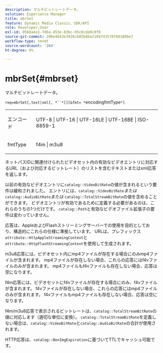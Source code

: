 ```yaml
---
description: マルチビットレートデータ。
solution: Experience Manager
title: mbrSet
feature: Dynamic Media Classic、SDK/API
role: Developer,User
exl-id: 0568a4a1-7d6a-453e-83bc-05c0cde0c0f8
source-git-commit: 206e4643e3926cb85b4be2189743578f88180be7
workflow-type: tm+mt
source-wordcount: '264'
ht-degree: 0%

---
```


# mbrSet{#mbrset}

マルチビットレートデータ。

`req=mbrSet[,text|xml[, *``*]][&fmt= *`encodingfmtType`*]`

<table id="simpletable_D2B8704E09B34337870A257CD7CB5C56"> 
 <tr class="strow"> 
  <td class="stentry"> <p><span class="codeph"><span class="varname"> エンコード</span></span> </p> </td> 
  <td class="stentry"> <p><span class="codeph"> UTF-8 | UTF-16 | UTF-16LE | UTF-16BE | ISO-8859-1</span> </p></td> 
 </tr> 
 <tr class="strow"> 
  <td class="stentry"> <p><span class="codeph"><span class="varname"> fmtType</span></span> </p></td> 
  <td class="stentry"> <p><span class="codeph"> f4m | m3u8</span> </p></td> 
 </tr> 
</table>

ネットパスIDに関連付けられたビデオセット内の有効なビデオエントリに対応するURL（および対応するビットレート）のリストを含むテキストまたはxml応答を返します。

以前の有効なビデオエントリに`catalog::VideoBitRate`の値が含まれるという要件は緩和されました。 エントリには、`catalog::VideoBitRate`*または* `catalog::AudioBitRate`*または* `catalog::TotalStreamBitRate`の値を含めることができます。 ビデオエントリが有効であるために定義する必要があるのは、これらのうちの1つだけです。 `catalog::Path`と有効なビデオファイル拡張子の要件は変わっていません。

応答は、AppleおよびFlashストリーミングサーバーでの使用を目的としており、構造的にこれらの仕様に準拠しています。 URLは、プレフィックス`attribute::HttpAppleStreamingContext`と`attribute::HttpFlashStreamingContext`を使用して生成されます。

m3u8応答には、ビデオセット内にmp4ファイルが存在する場合にのみmp4ファイルが含まれます。 mp4ファイルが存在しない場合、これらの応答にはf4vファイルのみが含まれます。 mp4ファイルもf4vファイルも存在しない場合、応答は空になります。

f4m応答には、ビデオセットにf4vファイルが存在する場合にのみ、f4vファイルが含まれます。 f4vファイルが存在しない場合、これらの応答にはmp4ファイルのみが含まれます。 f4vファイルもmp4ファイルも存在しない場合、応答は空になります。

f4m/m3u8応答で表示されるビットレートは、`catalog::TotalStreamBitRate`の値に対応します（適切な単位に変換）。 `catalog::TotalStreamBitRate`を定義しない場合は、`catalog::VideoBitRate`と`catalog::AudioBitRate`の合計が使用されます。

HTTP応答は、`catalog::NonImgExpiration`に基づいてTTLでキャッシュ可能です。
